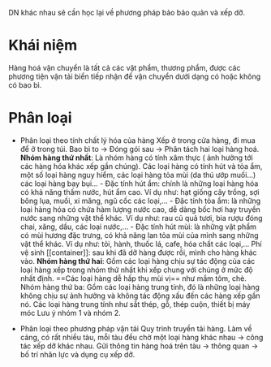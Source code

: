 DN khác nhau sẽ cần học lại về phương pháp bảo bảo quản và xếp dỡ.
# Khái niệm
Hàng hoá vận chuyển là tất cả các vật phẩm, thương phẩm, được các phương tiện vận tải biển tiếp nhận để vận chuyển dưới dạng có hoặc không có bao bì.
# Phân loại
- Phân loại theo tính chất lý hóa của hàng 
Xếp ở trong cửa hàng, đi mua để ở trong túi. Bao bì to -> Đóng gói sau -> Phân tách hai loại hàng hoá.
	**Nhóm hàng thứ nhất**: Là nhóm hàng có tính xâm thực ( ảnh hưởng tới các hàng hóa khác xếp gần chúng). Các loại hàng có tính hút và tỏa ẩm, một số loại hàng nguy hiểm, các loại hàng tỏa mùi (da thú ướp muối...) các loại hàng bay bụi...
		- Đặc tính hút ẩm: chính là những loại hàng hóa có khả năng thấm nước, hút ẩm cao. Ví dụ như: hạt giống cây trồng, sợi bông lụa, muối, xi măng, ngũ cốc các loại,…
		- Đặc tính tỏa ẩm: là những loại hàng hóa có chứa hàm lượng nước cao, dễ dàng bốc hơi hay truyền nước sang những vật thể khác. Ví dụ như: rau củ quả tươi, bia rượu đóng chai, xăng, dầu, các loại nước,…
		- Đặc tính hút mùi: là những vật phẩm có mùi hương đặc trưng, có khả năng lan tỏa mùi của mình sang những vật thể khác. Ví dụ như: tỏi, hành, thuốc lá, cafe, hóa chất các loại,…
Phí vệ sinh [[container]]: sau khi đã dỡ hàng được rồi, mình cho hàng khác vào.
	**Nhóm hàng thứ hai**: Gồm các loại hàng chịu sự tác động của các loại hàng xếp trong nhóm thứ nhất khi xếp chung với chúng ở mức độ nhất định. ==Các loại hàng dễ hấp thụ mùi vị== như mắm tôm, chè.
	Nhóm hàng thứ ba: Gồm các loại hàng trung tính, đó là những loại hàng không chịu sự ảnh hưởng và không tác động xấu đến các hàng xếp gần nó. Các loại hàng trung tính như sắt thép, gỗ, thép cuộn, thiết bị máy móc
Lưu ý nhóm 1 và nhóm 2.

- Phân loại theo phương pháp vận tải
Quy trình truyền tải hàng. Làm về cảng, có rất nhiều tàu, mỗi tàu đều chờ một loại hàng khác nhau -> công tác xếp dỡ khác nhau. Gửi thông tin hàng hoá trên tàu -> thông quan -> bố trí nhân lực và dụng cụ xếp dỡ.
